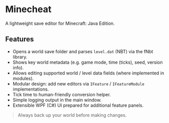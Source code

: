 # Minecheat

A lightweight save editor for Minecraft: Java Edition.

## Features
- Opens a world save folder and parses `level.dat` (NBT) via the fNbt library.
- Shows key world metadata (e.g. game mode, time (ticks), seed, version info).
- Allows editing supported world / level data fields (where implemented in modules).
- Modular design: add new editors via `IFeature` / `IFeatureModule` implementations.
- Tick time to human-friendly conversion helper.
- Simple logging output in the main window.
- Extensible WPF (C#) UI prepared for additional feature panels.

> Always back up your world before making changes.
